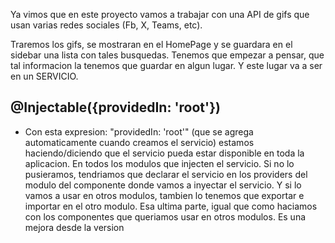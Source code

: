 Ya vimos que en este proyecto vamos a trabajar con una API de gifs que usan varias redes sociales (Fb, X, Teams, etc).

Traremos los gifs, se mostraran en el HomePage y se guardara en el sidebar una lista con tales busquedas.
Tenemos que empezar a pensar, que tal informacion la tenemos que guardar en algun lugar. Y este lugar va a ser en un SERVICIO.



## @Injectable({providedIn: 'root'})

- Con esta expresion: "providedIn: 'root'" (que se agrega automaticamente cuando creamos el servicio) estamos haciendo/diciendo que el servicio pueda estar disponible en toda la aplicacion. 
  En todos los modulos que injecten el servicio. Si no lo pusieramos, tendriamos que declarar el servicio en los providers del modulo del componente donde vamos a inyectar el servicio. Y si lo vamos a usar en otros modulos, tambien lo tenemos que exportar e importar en el otro modulo. Esa ultima parte, igual que como haciamos con los componentes que queriamos usar en otros modulos.
  Es una mejora desde la version 
